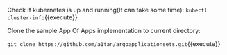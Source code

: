 Check if kubernetes is up and running(It can take some time):
`kubectl cluster-info`{{execute}}

Clone the sample App Of Apps implementation to current directory:

`git clone https://github.com/a1tan/argoapplicationsets.git`{{execute}}